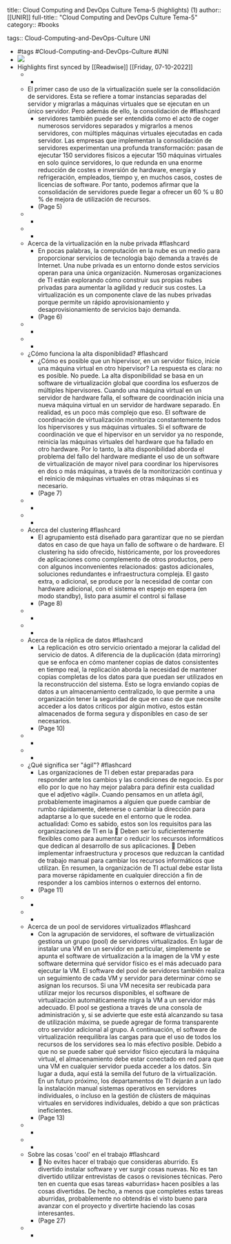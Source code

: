 title:: Cloud Computing and DevOps Culture Tema-5 (highlights) (1)
author:: [[UNIR]]
full-title:: "Cloud Computing and DevOps Culture Tema-5"
category:: #books

tags:: Cloud-Computing-and-DevOps-Culture UNI

- #tags #Cloud-Computing-and-DevOps-Culture #UNI
- ![](https://readwise-assets.s3.amazonaws.com/media/uploaded_book_covers/profile_22942/531d5576-c016-4406-9071-e6f73b67516f.jpg)
- Highlights first synced by [[Readwise]] [[Friday, 07-10-2022]]
	- -
	- El primer caso de uso de la virtualización suele ser la consolidación de servidores. Esta se refiere a tomar instancias separadas del servidor y migrarlas a máquinas virtuales que se ejecutan en un único servidor. Pero además de ello, la consolidación de #flashcard
		- servidores también puede ser entendida como el acto de coger numerosos servidores separados  y  migrarlos  a  menos  servidores,  con  múltiples  máquinas  virtuales ejecutadas en cada servidor. Las  empresas  que  implementan  la  consolidación  de  servidores  experimentan  una profunda  transformación:  pasan  de  ejecutar  150  servidores  físicos  a  ejecutar  150 máquinas  virtuales  en  solo  quince  servidores,  lo  que  redunda  en  una  enorme reducción  de  costes  e  inversión  de  hardware,  energía  y  refrigeración,  empleados, tiempo  y,  en  muchos  casos,  costes  de  licencias  de  software.  Por  tanto,  podemos afirmar que la consolidación de servidores puede llegar a ofrecer un 60 % u 80 % de mejora de utilización de recursos.
		- (Page 5)
	- -
	- -
	- Acerca de la virtualización en la nube privada #flashcard
		- En  pocas  palabras,  la  computación  en  la  nube  es  un  medio  para  proporcionar servicios de tecnología bajo demanda a través de Internet. Una nube privada es un entorno  donde  estos  servicios  operan  para  una  única  organización.  Numerosas organizaciones  de  TI  están  explorando  cómo  construir  sus  propias  nubes  privadas para aumentar la agilidad y reducir sus costes. La virtualización es un componente clave  de  las  nubes  privadas  porque  permite  un  rápido  aprovisionamiento  y desaprovisionamiento de servicios bajo demanda.
		- (Page 6)
	- -
	- -
	- ¿Cómo funciona la alta disponiblidad? #flashcard
		- ¿Cómo es posible que un hipervisor, en un servidor físico, inicie una máquina virtual en  otro  hipervisor?  La  respuesta  es  clara:  no  es  posible.  No  puede.  La  alta disponibilidad  se  basa  en  un  software  de  virtualización  global  que  coordina  los esfuerzos de múltiples hipervisores. Cuando una máquina virtual en un servidor de hardware falla, el software de coordinación inicia una nueva máquina virtual en un servidor de hardware separado. En  realidad,  es  un  poco  más  complejo  que  eso.  El  software  de  coordinación  de virtualización  monitoriza  constantemente  todos  los  hipervisores  y  sus  máquinas virtuales.  Si  el  software de  coordinación  ve que el hipervisor en  un  servidor  ya no responde,  reinicia  las  máquinas  virtuales  del  hardware  que  ha  fallado  en  otro hardware.  Por  lo  tanto,  la  alta  disponibilidad  aborda  el  problema  del  fallo  del hardware  mediante  el  uso  de  un  software  de  virtualización  de  mayor  nivel  para coordinar los hipervisores en dos o más máquinas, a través de la monitorización continua y el reinicio de máquinas virtuales en otras máquinas si es necesario.
		- (Page 7)
	- -
	- -
	- Acerca del clustering #flashcard
		- El agrupamiento está diseñado para garantizar que no se pierdan datos en caso de que  haya  un  fallo  de  software  o  de  hardware.  El  clustering  ha  sido  ofrecido, históricamente,  por  los  proveedores  de  aplicaciones  como  complemento  de  otros productos,  pero  con  algunos  inconvenientes  relacionados:  gastos  adicionales, soluciones  redundantes  e  infraestructura  compleja.  El  gasto  extra,  o  adicional,  se produce por la necesidad de contar con hardware adicional, con el sistema en espejo en  espera  (en  modo  standby),  listo  para  asumir  el  control  si  fallase
		- (Page 8)
	- -
	- -
	- Acerca de la réplica de datos #flashcard
		- La replicación es otro servicio orientado a mejorar la calidad del servicio de datos. A diferencia de la duplicación (data mirroring) que se enfoca en cómo mantener copias de  datos  consistentes  en  tiempo  real,  la  replicación  aborda  la  necesidad  de mantener  copias  completas  de  los  datos  para  que  puedan  ser  utilizados  en  la reconstrucción  del  sistema.  Esto  se logra  enviando  copias  de  datos  a  un almacenamiento centralizado, lo que permite a una organización tener la seguridad de que en caso de que necesite acceder a los datos críticos por algún motivo, estos están almacenados de forma segura y disponibles en caso de ser necesarios.
		- (Page 10)
	- -
	- -
	- ¿Qué significa ser "ágil"? #flashcard
		- Las organizaciones de TI deben estar preparadas para responder ante los cambios y las condiciones de negocio. Es por ello por lo que no hay mejor palabra para definir esta  cualidad  que  el  adjetivo  «ágil».  Cuando  pensamos  en  un  atleta  ágil, probablemente  imaginamos  a  alguien  que  puede  cambiar  de  rumbo  rápidamente, detenerse o cambiar la dirección para adaptarse a lo que sucede en el entorno que le rodea. actualidad: Como  es  sabido,  estos  son  los  requisitos  para  las  organizaciones  de  TI  en  la   Deben ser lo suficientemente flexibles como para aumentar o reducir los recursos informáticos que dedican al desarrollo de sus aplicaciones.   Deben  implementar  infraestructura  y  procesos  que  reduzcan  la  cantidad  de trabajo manual para cambiar los recursos informáticos que utilizan. En resumen, la organización de TI actual debe estar lista para moverse rápidamente en  cualquier  dirección  a  fin  de  responder  a  los  cambios  internos  o  externos  del entorno.
		- (Page 11)
	- -
	- -
	- Acerca de un pool de servidores virtualizados #flashcard
		- Con  la  agrupación  de  servidores,  el  software  de  virtualización  gestiona  un  grupo (pool)  de  servidores  virtualizados.  En  lugar  de  instalar  una  VM  en  un  servidor  en particular, simplemente se apunta el software de virtualización a la imagen de la VM y este software determina qué servidor físico es el más adecuado para ejecutar la VM. El software del pool de servidores también realiza un seguimiento de cada VM y  servidor  para  determinar  cómo  se  asignan  los  recursos.  Si  una  VM  necesita  ser reubicada para utilizar mejor los recursos disponibles, el software de virtualización automáticamente migra la VM a un servidor más adecuado. El pool se gestiona a través de una consola de administración y, si se advierte que este  está  alcanzando  su  tasa  de  utilización  máxima,  se  puede  agregar  de  forma transparente  otro  servidor  adicional  al  grupo.  A  continuación,  el  software  de virtualización  reequilibra  las  cargas  para  que  el  uso  de  todos  los  recursos  de  los servidores sea lo más efectivo posible. Debido a que no se puede saber qué servidor físico ejecutará la máquina virtual, el almacenamiento debe estar conectado en red para que una VM en cualquier servidor pueda acceder a los datos. Sin lugar a duda,  aquí está la semilla del futuro de la virtualización. En un futuro próximo, los departamentos de TI dejarán a un lado la instalación manual sistemas operativos en servidores individuales, o incluso en la gestión de clústers de máquinas virtuales en servidores individuales, debido a que son prácticas ineficientes.
		- (Page 13)
	- -
	- -
	- Sobre las cosas 'cool' en el trabajo #flashcard
		-   No evites hacer el trabajo que consideras aburrido. Es divertido instalar software y  ver  surgir  cosas  nuevas.  No  es  tan  divertido  utilizar  entrevistas  de  casos  o revisiones técnicas. Pero ten en cuenta que esas tareas «aburridas» hacen posibles a las cosas divertidas. De hecho, a menos que completes estas tareas aburridas, probablemente  no  obtendrás  el  visto  bueno  para  avanzar  con  el  proyecto  y divertirte haciendo las cosas interesantes.
		- (Page 27)
	- -
